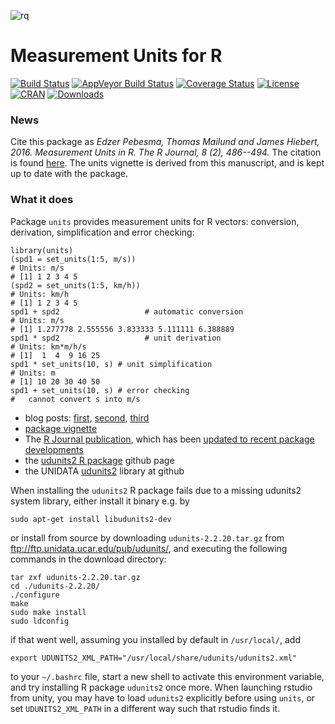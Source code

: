 ![rq](https://user-images.githubusercontent.com/520851/32419488-b0a18c1e-c27a-11e7-8861-8d79e8697582.png)
# Measurement Units for R

[![Build Status](https://travis-ci.org/r-quantities/units.svg?branch=master)](https://travis-ci.org/r-quantities/units) 
[![AppVeyor Build Status](https://ci.appveyor.com/api/projects/status/github/r-quantities/units?branch=master&svg=true)](https://ci.appveyor.com/project/r-quantities/units)
[![Coverage Status](https://img.shields.io/codecov/c/github/r-quantities/units/master.svg)](https://codecov.io/github/r-quantities/units?branch=master)
[![License](http://img.shields.io/badge/license-GPL%20%28%3E=%202%29-brightgreen.svg?style=flat)](http://www.gnu.org/licenses/gpl-2.0.html) [![CRAN](http://www.r-pkg.org/badges/version/units)](https://cran.r-project.org/package=units) 
[![Downloads](http://cranlogs.r-pkg.org/badges/units?color=brightgreen)](http://www.r-pkg.org/pkg/units)

### News
Cite this package as _Edzer Pebesma, Thomas Mailund
and James Hiebert, 2016.  Measurement Units in R.
The R Journal, 8 (2), 486--494._ The citation is found
[here](http://journal.r-project.org/archive/2016-2/pebesma-mailund-hiebert.pdf).
The units vignette is derived from this manuscript, and is kept up
to date with the package.

### What it does

Package `units` provides
measurement units for R vectors: conversion, derivation, simplification and error checking:
```
library(units)
(spd1 = set_units(1:5, m/s))
# Units: m/s
# [1] 1 2 3 4 5
(spd2 = set_units(1:5, km/h))
# Units: km/h
# [1] 1 2 3 4 5
spd1 + spd2                   # automatic conversion
# Units: m/s
# [1] 1.277778 2.555556 3.833333 5.111111 6.388889
spd1 * spd2                   # unit derivation
# Units: km*m/h/s
# [1]  1  4  9 16 25
spd1 * set_units(10, s) # unit simplification
# Units: m
# [1] 10 20 30 40 50
spd1 + set_units(10, s) # error checking
#   cannot convert s into m/s
```

* blog posts: [first](http://r-quantities.org/r/2016/06/10/units.html), [second](http://r-quantities.org/r/2016/08/16/units2.html), [third](http://r-quantities.org/r/2016/09/29/plot_units.html)
* [package vignette](https://cran.r-project.org/web/packages/units/vignettes/units.html)
* The [R Journal publication](https://journal.r-project.org/archive/2016-2/pebesma-mailund-hiebert.pdf), which has been [updated to recent package developments](https://r-quantities.github.io/units/articles/measurement_units_in_R.html)
* the [udunits2 R package](https://github.com/pacificclimate/Rudunits2) github page
* the UNIDATA [udunits2](https://github.com/Unidata/UDUNITS-2) library at github

When installing the `udunits2` R package fails due to a missing
udunits2 system library, either install it binary e.g. by

```
sudo apt-get install libudunits2-dev
```

or install from source by downloading `udunits-2.2.20.tar.gz` from
ftp://ftp.unidata.ucar.edu/pub/udunits/, and executing the
following commands in the download directory:
```
tar zxf udunits-2.2.20.tar.gz
cd ./udunits-2.2.20/
./configure
make
sudo make install
sudo ldconfig
```
if that went well, assuming you installed by default in `/usr/local/`, add
```
export UDUNITS2_XML_PATH="/usr/local/share/udunits/udunits2.xml"
```
to your `~/.bashrc` file, start a new shell to activate this environment variable, and try installing R package `udunits2` once more. When launching rstudio from unity, you may have to load `udunits2` explicitly before using `units`, or set `UDUNITS2_XML_PATH` in a different way such that rstudio finds it.
